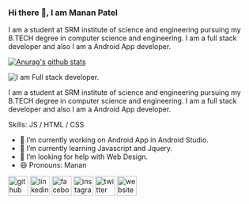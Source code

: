 ### Hi there 👋, I am Manan Patel


I am a student at SRM institute of science and engineering pursuing my B.TECH degree in computer science and engineering. I am a full stack developer and also I am a Android App developer.

[![Anurag's github stats](https://github-readme-stats.vercel.app/api?username=Manan1707)](https://github.com/anuraghazra/github-readme-stats)


![I am Full stack developer.](https://pbs.twimg.com/profile_banners/838443363988746240/1600755876/1080x360)

I am a student at SRM institute of science and engineering pursuing my B.TECH degree in computer science and engineering. I am a full stack developer and also I am a Android App developer.

Skills: JS / HTML / CSS

- 🔭 I’m currently working on Android App in Android Studio. 
- 🌱 I’m currently learning Javascript and Jquery. 
- 🤔 I’m looking for help with Web Design. 
- 😄 Pronouns: Manan 


[<img src='https://cdn.jsdelivr.net/npm/simple-icons@3.0.1/icons/github.svg' alt='github' height='40'>](https://github.com/Manan1707)  [<img src='https://cdn.jsdelivr.net/npm/simple-icons@3.0.1/icons/linkedin.svg' alt='linkedin' height='40'>](https://www.linkedin.com/in/https://www.linkedin.com/in/manan-patel-a61a94179?lipi=urn%3Ali%3Apage%3Ad_flagship3_profile_view_base_contact_details%3BeOZ5WBxUQQG2qHWOhAeHEQ%3D%3D/)  [<img src='https://cdn.jsdelivr.net/npm/simple-icons@3.0.1/icons/facebook.svg' alt='facebook' height='40'>](https://www.facebook.com/https://www.facebook.com/profile.php?id=100013858212620)  [<img src='https://cdn.jsdelivr.net/npm/simple-icons@3.0.1/icons/instagram.svg' alt='instagram' height='40'>](https://www.instagram.com/https://www.instagram.com/manan_17_07//)  [<img src='https://cdn.jsdelivr.net/npm/simple-icons@3.0.1/icons/twitter.svg' alt='twitter' height='40'>](https://twitter.com/https://twitter.com/Manan1707)  [<img src='https://cdn.jsdelivr.net/npm/simple-icons@3.0.1/icons/icloud.svg' alt='website' height='40'>](https://mananpatel.netlify.app/)  

